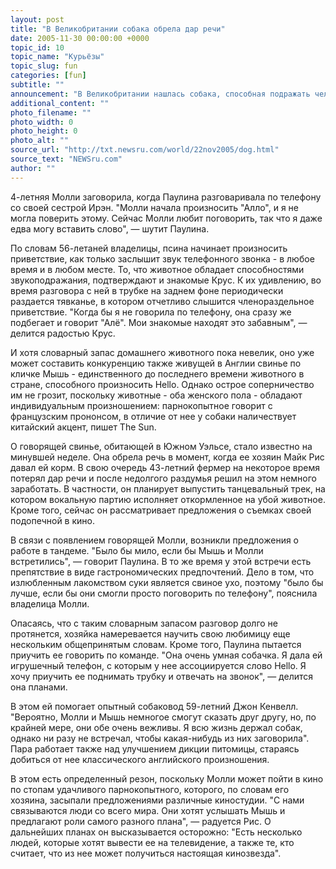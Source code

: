 ```yaml
---
layout: post
title: "В Великобритании собака обрела дар речи"
date: 2005-11-30 00:00:00 +0000
topic_id: 10
topic_name: "Курьёзы"
topic_slug: fun
categories: [fun]
subtitle: ""
announcement: "В Великобритании нашлась собака, способная подражать человеческой речи. Как утверждает Паулина Крус, хозяйка суки породы высокогорных терьеров по кличке Молли, ее питомица способна пролаять нечто, что напоминает английское слово Hello (\"алло, привет\")."
additional_content: ""
photo_filename: ""
photo_width: 0
photo_height: 0
photo_alt: ""
source_url: "http://txt.newsru.com/world/22nov2005/dog.html"
source_text: "NEWSru.com"
author: ""
---
```

4-летняя Молли заговорила, когда Паулина разговаривала по телефону со своей сестрой Ирэн. "Молли начала произносить "Алло", и я не могла поверить этому. Сейчас Молли любит поговорить, так что я даже едва могу вставить слово", &mdash; шутит Паулина.

По словам 56-летаней владелицы, псина начинает произносить приветствие, как только заслышит звук телефонного звонка - в любое время и в любом месте. То, что животное обладает способностями звукоподражания, подтверждают и знакомые Крус. К их удивлению, во время разговора с ней в трубке на заднем фоне периодически раздается тявканье, в котором отчетливо слышится членораздельное приветствие. "Когда бы я не говорила по телефону, она сразу же подбегает и говорит "Алё". Мои знакомые находят это забавным", &mdash; делится радостью Крус.

И хотя словарный запас домашнего животного пока невелик, оно уже может составить конкуренцию также живущей в Англии свинье по кличке Мышь - единственного до последнего времени животного в стране, способного произносить Hello. Однако острое соперничество им не грозит, поскольку животные - оба женского пола - обладают индивидуальным произношением: парнокопытное говорит с французским прононсом, в отличие от нее у собаки наличествует китайский акцент, пишет The Sun.

О говорящей свинье, обитающей в Южном Уэльсе, стало известно на минувшей неделе. Она обрела речь в момент, когда ее хозяин Майк Рис давал ей корм. В свою очередь 43-летний фермер на некоторое время потерял дар речи и после недолгого раздумья решил на этом немного заработать. В частности, он планирует выпустить танцевальный трек, на котором вокальную партию исполняет откормленное на убой животное. Кроме того, сейчас он рассматривает предложения о съемках своей подопечной в кино.

В связи с появлением говорящей Молли, возникли предложения о работе в тандеме. "Было бы мило, если бы Мышь и Молли встретились", &mdash; говорит Паулина. В то же время у этой встречи есть препятствие в виде гастрономических предпочтений. Дело в том, что излюбленным лакомством суки является свиное ухо, поэтому "было бы лучше, если бы они смогли просто поговорить по телефону", пояснила владелица Молли.

Опасаясь, что с таким словарным запасом разговор долго не протянется, хозяйка намеревается научить свою любимицу еще нескольким общепринятым словам. Кроме того, Паулина пытается приучить ее говорить по команде. "Она очень умная собачка. Я дала ей игрушечный телефон, с которым у нее ассоциируется слово Hello. Я хочу приучить ее поднимать трубку и отвечать на звонок", &mdash; делится она планами.

В этом ей помогает опытный собаковод 59-летний Джон Кенвелл. "Вероятно, Молли и Мышь немногое смогут сказать друг другу, но, по крайней мере, они обе очень вежливы. Я всю жизнь держал собак, однако ни разу не встречал, чтобы какая-нибудь из них заговорила". Пара работает также над улучшением дикции питомицы, стараясь добиться от нее классического английского произношения.

В этом есть определенный резон, поскольку Молли может пойти в кино по стопам удачливого парнокопытного, которого, по словам его хозяина, засыпали предложениями различные киностудии. "С нами связываются люди со всего мира. Они хотят услышать Мышь и предлагают роли самого разного плана", &mdash; радуется Рис. О дальнейших планах он высказывается осторожно: "Есть несколько людей, которые хотят вывести ее на телевидение, а также те, кто считает, что из нее может получиться настоящая кинозвезда".

